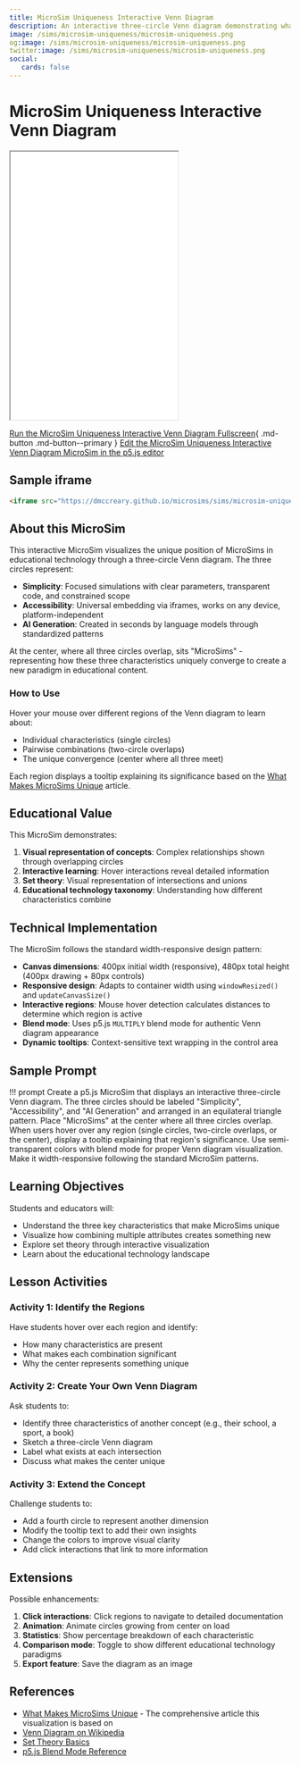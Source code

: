 ```yaml
---
title: MicroSim Uniqueness Interactive Venn Diagram
description: An interactive three-circle Venn diagram demonstrating what makes MicroSims unique at the intersection of Simplicity, Accessibility, and AI Generation.
image: /sims/microsim-uniqueness/microsim-uniqueness.png
og:image: /sims/microsim-uniqueness/microsim-uniqueness.png
twitter:image: /sims/microsim-uniqueness/microsim-uniqueness.png
social:
   cards: false
---
```

# MicroSim Uniqueness Interactive Venn Diagram

<iframe src="main.html" height="480px" scrolling="no"></iframe>

[Run the MicroSim Uniqueness Interactive Venn Diagram Fullscreen](main.html){ .md-button .md-button--primary }
[Edit the MicroSim Uniqueness Interactive Venn Diagram MicroSim in the p5.js editor](https://editor.p5js.org/dmccreary/sketches/h-6-1s-qr)

## Sample iframe

```html
<iframe src="https://dmccreary.github.io/microsims/sims/microsim-uniqueness/main.html" height="480"  scrolling="no"></iframe>
```

## About this MicroSim

This interactive MicroSim visualizes the unique position of MicroSims in educational technology through a three-circle Venn diagram. The three circles represent:

- **Simplicity**: Focused simulations with clear parameters, transparent code, and constrained scope
- **Accessibility**: Universal embedding via iframes, works on any device, platform-independent
- **AI Generation**: Created in seconds by language models through standardized patterns

At the center, where all three circles overlap, sits "MicroSims" - representing how these three characteristics uniquely converge to create a new paradigm in educational content.

### How to Use

Hover your mouse over different regions of the Venn diagram to learn about:

- Individual characteristics (single circles)
- Pairwise combinations (two-circle overlaps)
- The unique convergence (center where all three meet)

Each region displays a tooltip explaining its significance based on the [What Makes MicroSims Unique](../../why/uniqueness.md) article.

## Educational Value

This MicroSim demonstrates:

1. **Visual representation of concepts**: Complex relationships shown through overlapping circles
2. **Interactive learning**: Hover interactions reveal detailed information
3. **Set theory**: Visual representation of intersections and unions
4. **Educational technology taxonomy**: Understanding how different characteristics combine

## Technical Implementation

The MicroSim follows the standard width-responsive design pattern:

- **Canvas dimensions**: 400px initial width (responsive), 480px total height (400px drawing + 80px controls)
- **Responsive design**: Adapts to container width using `windowResized()` and `updateCanvasSize()`
- **Interactive regions**: Mouse hover detection calculates distances to determine which region is active
- **Blend mode**: Uses p5.js `MULTIPLY` blend mode for authentic Venn diagram appearance
- **Dynamic tooltips**: Context-sensitive text wrapping in the control area

## Sample Prompt

!!! prompt
    Create a p5.js MicroSim that displays an interactive three-circle Venn diagram.
    The three circles should be labeled "Simplicity", "Accessibility", and "AI Generation"
    and arranged in an equilateral triangle pattern. Place "MicroSims" at the center where
    all three circles overlap. When users hover over any region (single circles,
    two-circle overlaps, or the center), display a tooltip explaining that region's
    significance. Use semi-transparent colors with blend mode for proper Venn diagram
    visualization. Make it width-responsive following the standard MicroSim patterns.

## Learning Objectives

Students and educators will:

- Understand the three key characteristics that make MicroSims unique
- Visualize how combining multiple attributes creates something new
- Explore set theory through interactive visualization
- Learn about the educational technology landscape

## Lesson Activities

### Activity 1: Identify the Regions

Have students hover over each region and identify:
- How many characteristics are present
- What makes each combination significant
- Why the center represents something unique

### Activity 2: Create Your Own Venn Diagram

Ask students to:
- Identify three characteristics of another concept (e.g., their school, a sport, a book)
- Sketch a three-circle Venn diagram
- Label what exists at each intersection
- Discuss what makes the center unique

### Activity 3: Extend the Concept

Challenge students to:
- Add a fourth circle to represent another dimension
- Modify the tooltip text to add their own insights
- Change the colors to improve visual clarity
- Add click interactions that link to more information

## Extensions

Possible enhancements:

1. **Click interactions**: Click regions to navigate to detailed documentation
2. **Animation**: Animate circles growing from center on load
3. **Statistics**: Show percentage breakdown of each characteristic
4. **Comparison mode**: Toggle to show different educational technology paradigms
5. **Export feature**: Save the diagram as an image

## References

- [What Makes MicroSims Unique](../../why/uniqueness.md) - The comprehensive article this visualization is based on
- [Venn Diagram on Wikipedia](https://en.wikipedia.org/wiki/Venn_diagram)
- [Set Theory Basics](https://en.wikipedia.org/wiki/Set_theory)
- [p5.js Blend Mode Reference](https://p5js.org/reference/#/p5/blendMode)
